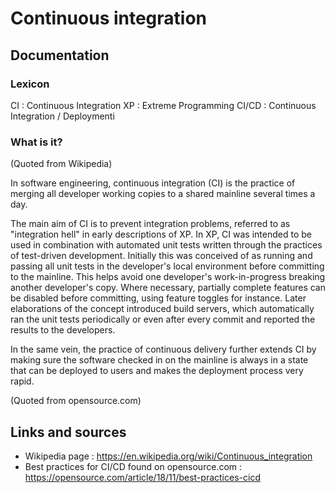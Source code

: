 # Continuous integration

## Documentation

### Lexicon

CI : Continuous Integration
XP : Extreme Programming
CI/CD : Continuous Integration / Deploymenti

### What is it?

(Quoted from Wikipedia)

In software engineering, continuous integration (CI) is the practice of merging all developer working copies to a shared mainline several times a day.

The main aim of CI is to prevent integration problems, referred to as "integration hell" in early descriptions of XP. In XP, CI was intended to be used in combination with automated unit tests written through the practices of test-driven development. Initially this was conceived of as running and passing all unit tests in the developer's local environment before committing to the mainline. This helps avoid one developer's work-in-progress breaking another developer's copy. Where necessary, partially complete features can be disabled before committing, using feature toggles for instance. 
Later elaborations of the concept introduced build servers, which automatically ran the unit tests periodically or even after every commit and reported the results to the developers.

In the same vein, the practice of continuous delivery further extends CI by making sure the software checked in on the mainline is always in a state that can be deployed to users and makes the deployment process very rapid. 

(Quoted from opensource.com)



## Links and sources

- Wikipedia page : https://en.wikipedia.org/wiki/Continuous_integration
- Best practices for CI/CD found on opensource.com : https://opensource.com/article/18/11/best-practices-cicd
